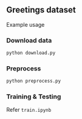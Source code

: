 ## Greetings dataset
Example usage

### Download data
```bash
python download.py
```

### Preprocess
```bash
python preprocess.py
```

### Training & Testing
Refer `train.ipynb`
